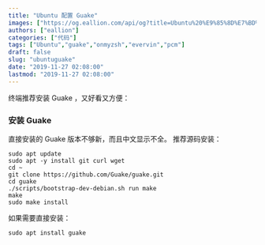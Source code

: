 ```yaml
---
title: "Ubuntu 配置 Guake"
images: ["https://og.eallion.com/api/og?title=Ubuntu%20%E9%85%8D%E7%BD%AE%20Guake"]
authors: ["eallion"]
categories: ["代码"]
tags: ["Ubuntu","guake","onmyzsh","evervin","pcm"]
draft: false
slug: "ubuntuguake"
date: "2019-11-27 02:08:00"
lastmod: "2019-11-27 02:08:00"
---
```


终端推荐安装 Guake ，又好看又方便：

### 安装 Guake

直接安装的 Guake 版本不够新，而且中文显示不全。
推荐源码安装：

```
sudo apt update
sudo apt -y install git curl wget
cd ~
git clone https://github.com/Guake/guake.git
cd guake
./scripts/bootstrap-dev-debian.sh run make
make
sudo make install
```

如果需要直接安装：

```
sudo apt install guake
```
